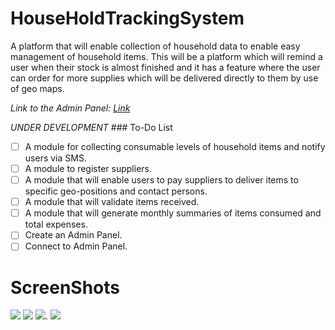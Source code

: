 # HouseHoldTrackingSystem

A platform that will enable collection of household data to enable easy
management of household items. This will be a platform which will remind
a user when their stock is almost finished and it has a feature where
the user can order for more supplies which will be delivered directly to
them by use of geo maps.

*Link to the Admin Panel: <a href="" >Link<a/>*

*UNDER DEVELOPMENT* ### To-Do List

- [ ] A module for collecting consumable levels of household items and
      notify users via SMS.
- [ ] A module to register suppliers.
- [ ] A module that will enable users to pay suppliers to deliver items
      to specific geo-positions and contact persons.
- [ ] A module that will validate items received.
- [ ] A module that will generate monthly summaries of items consumed
      and total expenses.
- [ ] Create an Admin Panel.
- [ ] Connect to Admin Panel.

# ScreenShots

<img src="./screenshots/splash.jpg"> <img src="./screenshots/login.jpg">
<img src="./screenshots/home.jpg">. <img
src="./screenshots/consumable_fragment.jpg">


